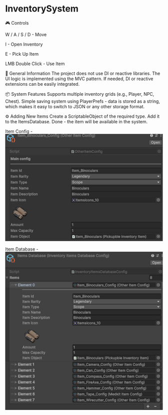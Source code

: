 # InventorySystem

🎮 Controls

W / A / S / D - Move

I - Open Inventory

E - Pick Up Item

LMB Double Click - Use Item

🧩 General Information
The project does not use DI or reactive libraries.
The UI logic is implemented using the MVC pattern.
If needed, DI or reactive extensions can be easily integrated.

📦 System Features
Supports multiple inventory grids (e.g., Player, NPC, Chest).
Simple saving system using PlayerPrefs - data is stored as a string,
which makes it easy to switch to JSON or any other storage format.

⚙️ Adding New Items
Create a ScriptableObject of the required type.
Add it to the ItemsDatabase.
Done - the item will be available in the system.

Item Config - 
![alt text](image-1.png)

Item Database - 
![alt text](image.png)
